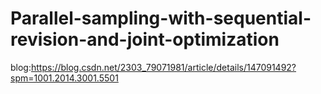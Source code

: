 # Parallel-sampling-with-sequential-revision-and-joint-optimization

blog:https://blog.csdn.net/2303_79071981/article/details/147091492?spm=1001.2014.3001.5501
